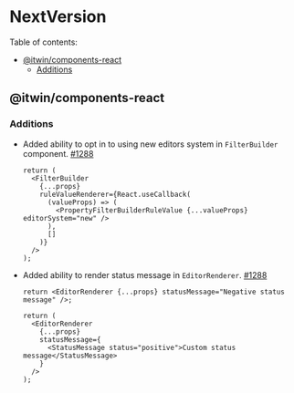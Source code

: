 # NextVersion <!-- omit from toc -->

Table of contents:

- [@itwin/components-react](#itwincomponents-react)
  - [Additions](#additions)

## @itwin/components-react

### Additions

- Added ability to opt in to using new editors system in `FilterBuilder` component. [#1288](https://github.com/iTwin/appui/pull/1288)

  ```tsx
  return (
    <FilterBuilder
      {...props}
      ruleValueRenderer={React.useCallback(
        (valueProps) => (
          <PropertyFilterBuilderRuleValue {...valueProps} editorSystem="new" />
        ),
        []
      )}
    />
  );
  ```

- Added ability to render status message in `EditorRenderer`. [#1288](https://github.com/iTwin/appui/pull/1288)

  ```tsx
  return <EditorRenderer {...props} statusMessage="Negative status message" />;
  ```

  ```tsx
  return (
    <EditorRenderer
      {...props}
      statusMessage={
        <StatusMessage status="positive">Custom status message</StatusMessage>
      }
    />
  );
  ```
